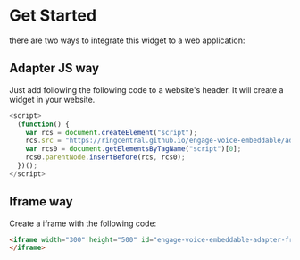 # Get Started

there are two ways to integrate this widget to a web application:

## Adapter JS way

Just add following the following code to a website's header. It will create a widget in your website.

```js
<script>
  (function() {
    var rcs = document.createElement("script");
    rcs.src = "https://ringcentral.github.io/engage-voice-embeddable/adapter.js";
    var rcs0 = document.getElementsByTagName("script")[0];
    rcs0.parentNode.insertBefore(rcs, rcs0);
  })();
</script>
```

## Iframe way

Create a iframe with the following code:

```html
<iframe width="300" height="500" id="engage-voice-embeddable-adapter-frame" allow="microphone" src="https://ringcentral.github.io/engage-voice-embeddable/app.html">
</iframe>
```
